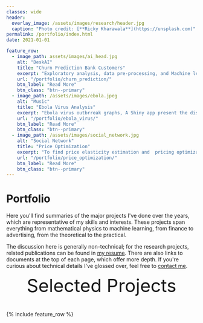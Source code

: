 ```yaml
---
classes: wide
header:
  overlay_image: /assets/images/research/header.jpg
  caption: "Photo credit: [**Ricky Kharawala**](https://unsplash.com)"
permalink: /portfolio/index.html
date: 2021-01-01

feature_row:
  - image_path: assets/images/ai_head.jpg
    alt: "DeskAI"
    title: "Churn Prediction Bank Customers"
    excerpt: "Exploratory analysis, data pre-processing, and Machine learning models."
    url: "/portfolio/churn_prediction/"
    btn_label: "Read More"
    btn_class: "btn--primary"	
  - image_path: /assets/images/ebola.jpeg
    alt: "Music"
    title: "Ebola Virus Analysis"
    excerpt: "Ebola virus outbrreak graphs, A Shiny app present the distribution of Ebola virus over time. "
    url: "/portfolio/ebola_virus/"
    btn_label: "Read More"
    btn_class: "btn--primary"	
  - image_path: /assets/images/social_network.jpg
    alt: "Social Network"
    title: "Price Optimization"
    excerpt: "To find price elasticity estimation and  pricing optimization for different SKUs to maximize operating profit."
    url: "/portfolio/price_optimization/"
    btn_label: "Read More"
    btn_class: "btn--primary"
---
```


# Portfolio

Here you'll find summaries of the major projects I've done over the years, which
are representative of my skills and interests. These projects span everything
from mathematical physics to machine learning, from finance to advertising, from
the theoretical to the practical.

The discussion here is generally non-technical; for the research projects,
related publications can be found in [my resume][1]. There are also links to
documents at the top of each page, which offer more depth. If you're curious
about technical details I've glossed over, feel free to [contact me][2].


<div style="margin-bottom:1cm" align="center"><font size="55">Selected Projects</font></div>

{% include feature_row %}

<!------------------------------- FOOTER --------------------------------->

[1]: /assets/docs/resume.pdf

[2]: eunmiemma@gmail.com

